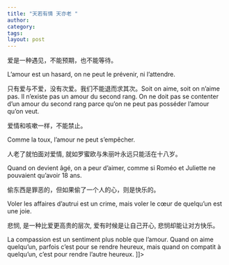 ```yaml
---
title: "天若有情 天亦老 "
author:
category: 
tags: 
layout: post
---
```



爱是一种遇见，不能预期，也不能等待。

L’amour est un hasard, on ne peut le prévenir, ni l’attendre.

只有爱与不爱，没有次爱。我们不能退而求其次。Soit on aime, soit on n’aime pas. Il n’existe pas un amour du second rang. On ne doit pas se contenter d’un amour du second rang parce qu’on ne peut pas posséder l’amour qu’on veut.

爱情和咳嗽一样，不能禁止。

Comme la toux, l’amour ne peut s’empêcher.

人老了就怕面对爱情, 就如罗蜜欧与朱丽叶永远只能活在十八岁。

Quand on devient âgé, on a peur d’aimer, comme si Roméo et Juliette ne pouvaient qu’avoir 18 ans.

偷东西是罪恶的，但如果偷了一个人的心，则是快乐的。

Voler les affaires d’autrui est un crime, mais voler le cœur de quelqu’un est une joie.

悲悯, 是一种比爱更高贵的层次, 爱有时候是让自己开心, 悲悯却能让对方快乐。

La compassion est un sentiment plus noble que l’amour. Quand on aime quelqu’un, parfois c’est pour se rendre heureux, mais quand on compatit à quelqu’un, c’est pour rendre l’autre heureux. ]]>

